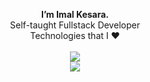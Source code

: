 <p align="center">
 <b>I’m Imal Kesara.</b> 
<br/>Self-taught Fullstack Developer <br />
Technologies that I ❤️ <br /><br /> 
  
  <a href="https://skillicons.dev">
    <img src="https://skillicons.dev/icons?i=html,css,js,ts,c,java,mysql,postgres&theme=light"/> <br />
    <img src="https://skillicons.dev/icons?i=svelte,rust,angular,spring,nodejs,tailwind,supabase,prisma,vercel,cloudflare,azure,obsidian,arch,ubuntu&theme=dark"/> <br />
  </a>
</p>
<!---
ImalKesara/ImalKesara is a ✨ special ✨ repository because its `README.md` (this file) appears on your GitHub profile.
You can click the Preview link to take a look at your changes.
--->
